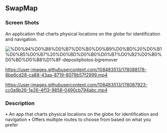 <h2 align="left"> SwapMap</h1>
<h3 align="left"> Screen Shots</h3>
An application that charts physical locations on the globe for identification and navigation.

![%D0%94%D0%B8%D0%B7%D0%B0%D0%B9%D0%BD%20%D0%B1%D0%B5%D0%B7%20%D0%BD%D0%B0%D0%B7%D0%B2%D0%B0%D0%BD%D0%B8%D1%8F-depositphotos-bgremover](https://user-images.githubusercontent.com/108483513/178088386-3fdd3403-cbd7-4fe2-8bf9-f9f4b3537344.png) 

https://user-images.githubusercontent.com/108483513/178088178-8be6cd28-ca88-43aa-8719-8079b57f2999.mp4

https://user-images.githubusercontent.com/108483513/178087923-cc0a9b26-1e26-4f13-9858-0490cb794abc.mp4  

<h3 align="left"> Description</h2>
• An app that charts physical locations on the globe for identification and navigation
• Offers multiple routes to choose from based on what you prefer



